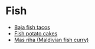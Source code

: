 # Fish

- [Baja fish tacos](../recipes/baja-fish-tacos.md)
- [Fish potato cakes](../recipes/fish-potato-cakes.md)
- [Mas riha (Maldivian fish curry)](../recipes/mas-riha-(maldivian-fish-curry).md)
